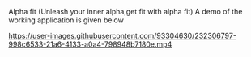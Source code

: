 Alpha fit
(Unleash your inner alpha,get fit with alpha fit)
A demo of the working application is given below






https://user-images.githubusercontent.com/93304630/232306797-998c6533-21a6-4133-a0a4-798948b7180e.mp4


